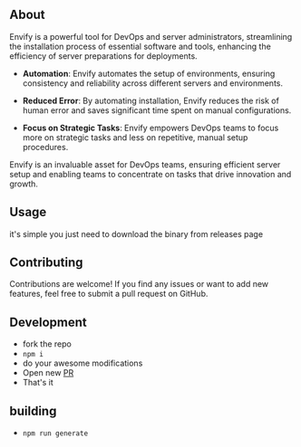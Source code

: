 ## About 
Envify is a powerful tool for DevOps and server administrators, streamlining the installation process of essential software and tools, enhancing the efficiency of server preparations for deployments.

- **Automation**: Envify automates the setup of environments, ensuring consistency and reliability across different servers and environments.

- **Reduced Error**: By automating installation, Envify reduces the risk of human error and saves significant time spent on manual configurations.

- **Focus on Strategic Tasks**: Envify empowers DevOps teams to focus more on strategic tasks and less on repetitive, manual setup procedures.

Envify is an invaluable asset for DevOps teams, ensuring efficient server setup and enabling teams to concentrate on tasks that drive innovation and growth.

## Usage

it's simple you just need to download the binary from releases page

## Contributing
Contributions are welcome! If you find any issues or want to add new features, feel free to submit a pull request on GitHub.


## Development
* fork the repo
* `npm i`
* do your awesome modifications
* Open new [PR](https://github.com/TheAhmedGad/envify/pulls)
* That's it

## building 
* `npm run generate`
